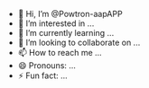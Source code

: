 - 👋 Hi, I’m @Powtron-aapAPP
- 👀 I’m interested in ...
- 🌱 I’m currently learning ...
- 💞️ I’m looking to collaborate on ...
- 📫 How to reach me ...
- 😄 Pronouns: ...
- ⚡ Fun fact: ...

<!---
Powtron-aapAPP/Powtron-aapAPP is a ✨ special ✨ repository because its `README.md` (this file) appears on your GitHub profile.
You can click the Preview link to take a look at your changes.
--->
